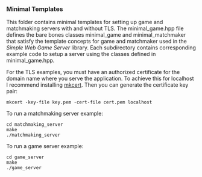 ### Minimal Templates

This folder contains minimal templates for setting up game and matchmaking
servers with and without TLS. The minimal_game.hpp file defines the bare bones
classes minimal_game and minimal_matchmaker that
satisfy the template concepts for game and matchmaker used in the
*Simple Web Game Server* library. Each subdirectory contains corresponding
example code to setup a server using the classes defined in
minimal_game.hpp.

For the TLS examples, you must have an
authorized certificate for the domain name where you serve the application. To
achieve this for localhost I recommend installing
[mkcert](https://github.com/FiloSottile/mkcert). Then you can generate the
certificate key pair:

```shell
mkcert -key-file key.pem -cert-file cert.pem localhost
```

To run a matchmaking server example:

```shell
cd matchmaking_server
make
./matchmaking_server
```

To run a game server example:

```shell
cd game_server
make
./game_server
```
